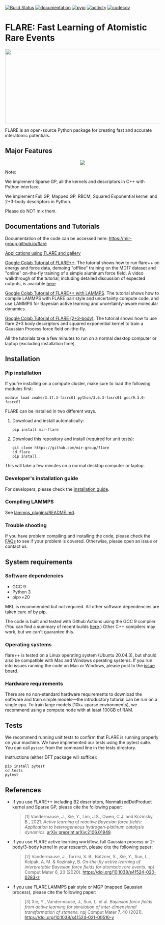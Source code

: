 [![Build Status](https://github.com/mir-group/flare/actions/workflows/main.yml/badge.svg)](https://github.com/mir-group/flare/actions) [![documentation](https://readthedocs.org/projects/flare/badge/?version=latest)](https://readthedocs.org/projects/flare) [![pypi](https://img.shields.io/pypi/v/mir-flare)](https://pypi.org/project/mir-flare/) [![activity](https://img.shields.io/github/commit-activity/m/mir-group/flare)](https://github.com/mir-group/flare/commits/master) [![codecov](https://codecov.io/gh/mir-group/flare/branch/master/graph/badge.svg)](https://codecov.io/gh/mir-group/flare)

# FLARE: Fast Learning of Atomistic Rare Events

<p align="center">
  <img width="527" height="242" src="https://github.com/mir-group/flare/blob/master/docs/images/Flare_logo.png?raw=true">
</p>

FLARE is an open-source Python package for creating fast and accurate interatomic potentials. 

## Major Features

<p align="center">
  <img src="https://github.com/mir-group/flare/blob/development/docs/images/Flare_features.jpg?raw=true">
</p>

Note:

We implement Sparse GP, all the kernels and descriptors in C++ with Python interface.

We implement Full GP, Mapped GP, RBCM, Squared Exponential kernel and 2+3-body descriptors in Python. 

Please do NOT mix them.

## Documentations and Tutorials

Documentation of the code can be accessed here: https://mir-group.github.io/flare

[Applications using FLARE and gallery](https://mir-group.github.io/flare/related.html)

[Google Colab Tutorial of FLARE++](https://colab.research.google.com/drive/18_pTcWM19AUiksaRyCgg9BCpVyw744xv). 
The tutorial shows how to run flare++ on energy and force data, demoing "offline" training on the MD17 dataset and "online" on-the-fly training of a simple aluminum force field. A video walkthrough of the tutorial, including detailed discussion of expected outputs, is available [here](https://youtu.be/-FH_VqRQrso).

[Google Colab Tutorial of FLARE++ with LAMMPS](https://colab.research.google.com/drive/1qgGlfu1BlXQgSrnolS4c4AYeZ-2TaX5Y).
The tutorial shows how to compile LAMMPS with FLARE pair style and uncertainty compute code, and use LAMMPS for Bayesian active learning and uncertainty-aware molecular dynamics.

[Google Colab Tutorial of FLARE (2+3-body)](https://colab.research.google.com/drive/1Q2NCCQWYQdTW9-e35v1W-mBlWTiQ4zfT).
The tutorial shows how to use flare 2+3 body descriptors and squared exponential kernel to train a Gaussian Process force field on-the-fly.

All the tutorials take a few minutes to run on a normal desktop computer or laptop (excluding installation time).

## Installation
### Pip installation
If you're installing on a compute cluster, make sure to load the following modules first:
```
module load cmake/3.17.3-fasrc01 python/3.6.3-fasrc01 gcc/9.3.0-fasrc01
```

FLARE can be installed in two different ways.
1. Download and install automatically:
    ```
    pip install mir-flare
    ```
2. Download this repository and install (required for unit tests):
    ```
    git clone https://github.com/mir-group/flare
    cd flare
    pip install .
    ```
    
This will take a few minutes on a normal desktop computer or laptop.

### Developer's installation guide
For developers, please check the [installation guide](https://mir-group.github.io/flare_pp/installation.html).

### Compiling LAMMPS
See [lammps_plugins/README.md](https://github.com/mir-group/flare_pp/blob/master/lammps_plugins/README.md).

### Trouble shooting
If you have problem compiling and installing the code, please check the [FAQs](https://mir-group.github.io/flare_pp/faqs.html) to see if your problem is covered. Otherwise, please open an issue or contact us.

## System requirements
### Software dependencies
* GCC 9
* Python 3
* pip>=20

MKL is recommended but not required. All other software dependencies are taken care of by pip.

The code is built and tested with Github Actions using the GCC 9 compiler. (You can find a summary of recent builds [here](https://github.com/mir-group/flare/actions).) Other C++ compilers may work, but we can't guarantee this.

### Operating systems
flare++ is tested on a Linux operating system (Ubuntu 20.04.3), but should also be compatible with Mac and Windows operating systems. If you run into issues running the code on Mac or Windows, please post to the [issue board](https://github.com/mir-group/flare/issues).

### Hardware requirements
There are no non-standard hardware requirements to download the software and train simple models&mdash;the introductory tutorial can be run on a single cpu. To train large models (10k+ sparse environments), we recommend using a compute node with at least 100GB of RAM.
    
## Tests
We recommend running unit tests to confirm that FLARE is running properly on your machine. We have implemented our tests using the pytest suite. You can call `pytest` from the command line in the tests directory.

Instructions (either DFT package will suffice):
```
pip install pytest
cd tests
pytest
```

## References
- If you use FLARE++ including B2 descriptors, NormalizedDotProduct kernel and Sparse GP, please cite the following paper:

  > [1] Vandermause, J., Xie, Y., Lim, J.S., Owen, C.J. and Kozinsky, B., 2021. *Active learning of reactive Bayesian force fields: Application to heterogeneous hydrogen-platinum catalysis dynamics.* [arXiv preprint arXiv:2106.01949](https://arxiv.org/abs/2106.01949).
  
- If you use FLARE active learning workflow, full Gaussian process or 2-body/3-body kernel in your research, please cite the following paper:

  > [2] Vandermause, J., Torrisi, S. B., Batzner, S., Xie, Y., Sun, L., Kolpak, A. M. & Kozinsky, B. *On-the-fly active learning of interpretable Bayesian force fields for atomistic rare events.* npj Comput Mater 6, 20 (2020). https://doi.org/10.1038/s41524-020-0283-z

- If you use FLARE LAMMPS pair style or MGP (mapped Gaussian process), please cite the following paper:

  > [3] Xie, Y., Vandermause, J., Sun, L. et al. *Bayesian force fields from active learning for simulation of inter-dimensional transformation of stanene.* npj Comput Mater 7, 40 (2021). https://doi.org/10.1038/s41524-021-00510-y
